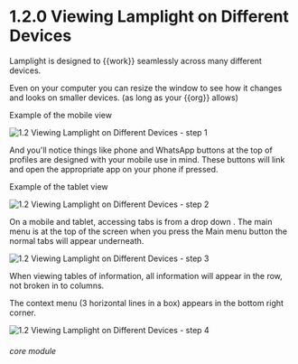 # 1.2.0 Viewing Lamplight on Different Devices


Lamplight is designed to {{work}} seamlessly across many different devices.

Even on your computer you can resize the window to see how it changes and looks on smaller devices. (as long as your {{org}} allows)

Example of the mobile view

![1.2 Viewing Lamplight on Different Devices - step 1](1.2_Viewing_Lamplight_on_Different_Devices_im_1.jpg)

And you&#039;ll notice things like phone and WhatsApp buttons at the top of profiles are designed with your mobile use in mind. These buttons will link and open the appropriate app on your phone if pressed.

Example of the tablet view

![1.2 Viewing Lamplight on Different Devices - step 2](1.2_Viewing_Lamplight_on_Different_Devices_im_2.jpg)

On a mobile and tablet, accessing tabs is from a drop down . The main menu is at the top of the screen when you press the Main menu button the normal tabs will appear underneath.

![1.2 Viewing Lamplight on Different Devices - step 3](1.2_Viewing_Lamplight_on_Different_Devices_im_3.png)

When viewing tables of information, all information will appear in the row, not broken in to columns.

The context menu (3 horizontal lines in a box) appears in the bottom right corner.

![1.2 Viewing Lamplight on Different Devices - step 4](1.2_Viewing_Lamplight_on_Different_Devices_im_4.png)


###### core module
